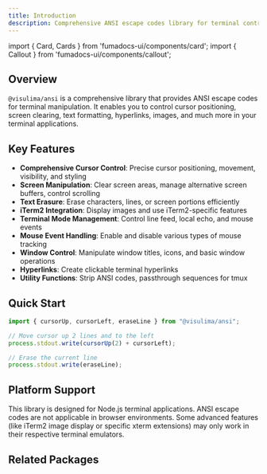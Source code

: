 ```yaml
---
title: Introduction
description: Comprehensive ANSI escape codes library for terminal control
---
```


import { Card, Cards } from 'fumadocs-ui/components/card';
import { Callout } from 'fumadocs-ui/components/callout';

## Overview

`@visulima/ansi` is a comprehensive library that provides ANSI escape codes for terminal manipulation. It enables you to control cursor positioning, screen clearing, text formatting, hyperlinks, images, and much more in your terminal applications.

<Cards>
<Card title="Installation" href="/installation" />
<Card title="Getting Started" href="/getting-started" />
<Card title="Examples" href="/examples" />
<Card title="API Reference" href="/api-reference" />
</Cards>

## Key Features

- **Comprehensive Cursor Control**: Precise cursor positioning, movement, visibility, and styling
- **Screen Manipulation**: Clear screen areas, manage alternative screen buffers, control scrolling
- **Text Erasure**: Erase characters, lines, or screen portions efficiently
- **iTerm2 Integration**: Display images and use iTerm2-specific features
- **Terminal Mode Management**: Control line feed, local echo, and mouse events
- **Mouse Event Handling**: Enable and disable various types of mouse tracking
- **Window Control**: Manipulate window titles, icons, and basic window operations
- **Hyperlinks**: Create clickable terminal hyperlinks
- **Utility Functions**: Strip ANSI codes, passthrough sequences for tmux

## Quick Start

```typescript title="example.ts"
import { cursorUp, cursorLeft, eraseLine } from "@visulima/ansi";

// Move cursor up 2 lines and to the left
process.stdout.write(cursorUp(2) + cursorLeft);

// Erase the current line
process.stdout.write(eraseLine);
```

## Platform Support

<Callout>
This library is designed for Node.js terminal applications. ANSI escape codes are not applicable in browser environments.
</Callout>

<Callout type="warn">
Some advanced features (like iTerm2 image display or specific xterm extensions) may only work in their respective terminal emulators.
</Callout>

## Related Packages

<Cards>
<Card 
  title="@visulima/colorize" 
  href="https://github.com/visulima/visulima/tree/main/packages/colorize"
  description="Terminal color styling"
/>
<Card 
  title="@visulima/pail" 
  href="https://github.com/visulima/visulima/tree/main/packages/pail"
  description="Beautiful logging for Node.js"
/>
<Card 
  title="@visulima/boxen" 
  href="https://github.com/visulima/visulima/tree/main/packages/boxen"
  description="Create boxes in the terminal"
/>
</Cards>
